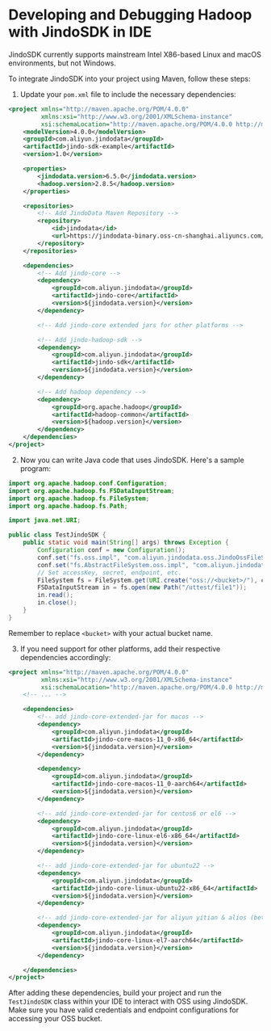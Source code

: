 # Developing and Debugging Hadoop with JindoSDK in IDE

JindoSDK currently supports mainstream Intel X86-based Linux and macOS environments, but not Windows.

To integrate JindoSDK into your project using Maven, follow these steps:

1. Update your `pom.xml` file to include the necessary dependencies:

```xml
<project xmlns="http://maven.apache.org/POM/4.0.0"
         xmlns:xsi="http://www.w3.org/2001/XMLSchema-instance"
         xsi:schemaLocation="http://maven.apache.org/POM/4.0.0 http://maven.apache.org/xsd/maven-4.0.0.xsd">
    <modelVersion>4.0.0</modelVersion>
    <groupId>com.aliyun.jindodata</groupId>
    <artifactId>jindo-sdk-example</artifactId>
    <version>1.0</version>

    <properties>
        <jindodata.version>6.5.0</jindodata.version>
        <hadoop.version>2.8.5</hadoop.version>
    </properties>

    <repositories>
        <!-- Add JindoData Maven Repository -->
        <repository>
            <id>jindodata</id>
            <url>https://jindodata-binary.oss-cn-shanghai.aliyuncs.com/mvn-repo/</url>
        </repository>
    </repositories>

    <dependencies>
        <!-- Add jindo-core -->
        <dependency>
            <groupId>com.aliyun.jindodata</groupId>
            <artifactId>jindo-core</artifactId>
            <version>${jindodata.version}</version>
        </dependency>

        <!-- Add jindo-core extended jars for other platforms -->

        <!-- Add jindo-hadoop-sdk -->
        <dependency>
            <groupId>com.aliyun.jindodata</groupId>
            <artifactId>jindo-sdk</artifactId>
            <version>${jindodata.version}</version>
        </dependency>

        <!-- Add hadoop dependency -->
        <dependency>
            <groupId>org.apache.hadoop</groupId>
            <artifactId>hadoop-common</artifactId>
            <version>${hadoop.version}</version>
        </dependency>
    </dependencies>
</project>
```

2. Now you can write Java code that uses JindoSDK. Here's a sample program:

```java
import org.apache.hadoop.conf.Configuration;
import org.apache.hadoop.fs.FSDataInputStream;
import org.apache.hadoop.fs.FileSystem;
import org.apache.hadoop.fs.Path;

import java.net.URI;

public class TestJindoSDK {
    public static void main(String[] args) throws Exception {
        Configuration conf = new Configuration();
        conf.set("fs.oss.impl", "com.aliyun.jindodata.oss.JindoOssFileSystem");
        conf.set("fs.AbstractFileSystem.oss.impl", "com.aliyun.jindodata.oss.OSS");
        // Set accessKey, secret, endpoint, etc.
        FileSystem fs = FileSystem.get(URI.create("oss://<bucket>/"), conf);
        FSDataInputStream in = fs.open(new Path("/uttest/file1"));
        in.read();
        in.close();
    }
}
```
Remember to replace `<bucket>` with your actual bucket name.

3. If you need support for other platforms, add their respective dependencies accordingly:

```xml
<project xmlns="http://maven.apache.org/POM/4.0.0"
         xmlns:xsi="http://www.w3.org/2001/XMLSchema-instance"
         xsi:schemaLocation="http://maven.apache.org/POM/4.0.0 http://maven.apache.org/xsd/maven-4.0.0.xsd">
    <!-- ... -->

    <dependencies>
        <!-- add jindo-core-extended-jar for macos -->
        <dependency>
            <groupId>com.aliyun.jindodata</groupId>
            <artifactId>jindo-core-macos-11_0-x86_64</artifactId>
            <version>${jindodata.version}</version>
        </dependency>

        <dependency>
            <groupId>com.aliyun.jindodata</groupId>
            <artifactId>jindo-core-macos-11_0-aarch64</artifactId>
            <version>${jindodata.version}</version>
        </dependency>

        <!-- add jindo-core-extended-jar for centos6 or el6 -->
        <dependency>
            <groupId>com.aliyun.jindodata</groupId>
            <artifactId>jindo-core-linux-el6-x86_64</artifactId>
            <version>${jindodata.version}</version>
        </dependency>

        <!-- add jindo-core-extended-jar for ubuntu22 -->
        <dependency>
            <groupId>com.aliyun.jindodata</groupId>
            <artifactId>jindo-core-linux-ubuntu22-x86_64</artifactId>
            <version>${jindodata.version}</version>
        </dependency>

        <!-- add jindo-core-extended-jar for aliyun yitian & alios (beta)-->
        <dependency>
            <groupId>com.aliyun.jindodata</groupId>
            <artifactId>jindo-core-linux-el7-aarch64</artifactId>
            <version>${jindodata.version}</version>
        </dependency>

    </dependencies>
</project>
```

After adding these dependencies, build your project and run the `TestJindoSDK` class within your IDE to interact with OSS using JindoSDK. Make sure you have valid credentials and endpoint configurations for accessing your OSS bucket.